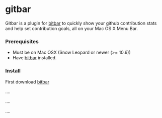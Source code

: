 # gitbar

Gitbar is a plugin for [bitbar](https://github.com/matryer/bitbar) to quickly show your github contribution stats and help set contribution goals, all on your Mac OS X Menu Bar.

### Prerequisites
- Must be on Mac OSX (Snow Leopard or newer (>= 10.6))
- Have [bitbar](https://github.com/matryer/bitbar) installed.

### Install

First download [bitbar](https://github.com/matryer/bitbar)

....

....

....
